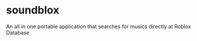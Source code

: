 # soundblox
An all in one portable application that searches for musics directly at Roblox Database
